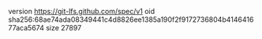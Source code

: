 version https://git-lfs.github.com/spec/v1
oid sha256:68ae74ada08349441c4d8826ee1385a190f2f9172736804b414641677aca5674
size 27897
